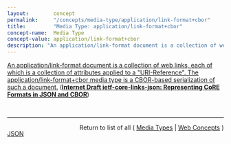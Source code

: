 ```yaml
---
layout:        concept
permalink:     "/concepts/media-type/application/link-format+cbor"
title:         "Media Type: application/link-format+cbor"
concept-name:  Media Type
concept-value: application/link-format+cbor
description: "An application/link-format document is a collection of web links, each of which is a collection of attributes applied to a \"URI-Reference\". The application/link-format+cbor media type is a CBOR-based serialization of such a document."
---
```


[An application/link-format document is a collection of web links, each of which is a collection of attributes applied to a "URI-Reference". The application/link-format+cbor media type is a CBOR-based serialization of such a document.](http://tools.ietf.org/html/draft-ietf-core-links-json#section-2 "Read documentation for Media Type &#34;application/link-format+cbor&#34;") (**[Internet Draft ietf-core-links-json: Representing CoRE Formats in JSON and CBOR](/specs/IETF/I-D/ietf-core-links-json "JavaScript Object Notation (JSON) is a text-based data format which is popular for Web based data exchange. Concise Binary Object Representation (CBOR) is a binary data format which has been optimized for data exchange for the Internet of Things (IoT). For many IoT scenarios, CBOR formats will be preferred since it can help decrease transmission payload sizes as well as implementation code sizes compared to other data formats. Web Linking (RFC 5988) provides a way to represent links between Web resources as well as the relations expressed by them and attributes of such a link. In constrained networks, a collection of Web links can be exchanged in the CoRE link format (RFC 6690). Outside of constrained environments, it may be useful to represent these collections of Web links in JSON, and similarly, inside constrained environments, in CBOR. This specification defines a common format for this.")**)

<br/>
<hr/>

<p style="float : left"><a href="./application/link-format+cbor.json" title="JSON representing this particular Web Concept value">JSON</a></p>
<p style="text-align: right">Return to list of all ( <a href="../media-type/">Media Types</a> | <a href="../">Web Concepts</a> )</p>
